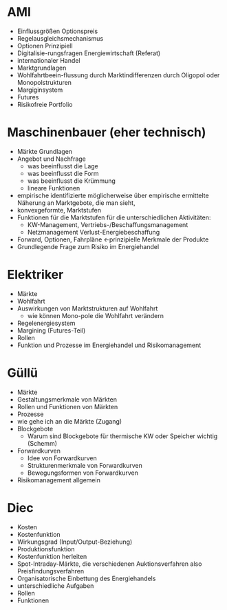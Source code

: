 # AMI
- Einflussgrößen Optionspreis
- Regelausgleichsmechanismus
- Optionen Prinzipiell
- Digitalisie-rungsfragen Energiewirtschaft (Referat)
- internationaler Handel
- Marktgrundlagen
- Wohlfahrtbeein-flussung durch Marktindifferenzen durch Oligopol oder Monopolstrukturen
- Margiginsystem
- Futures
- Risikofreie Portfolio


# Maschinenbauer (eher technisch)
- Märkte Grundlagen
- Angebot und Nachfrage
  - was beeinflusst die Lage
  - was beeinflusst die Form
  - was beeinflusst die Krümmung
  - lineare Funktionen
- empirische identifizierte möglicherweise über empirische ermittelte Näherung an Marktgebote, die man sieht, 
- konvexgeformte, Marktstufen
- Funktionen für die Marktstufen für die unterschiedlichen Aktivitäten:  
  - KW-Management, Vertriebs-/Beschaffungsmanagement
  - Netzmanagement Verlust-Energiebeschaffung
- Forward, Optionen, Fahrpläne <-prinzipielle Merkmale der Produkte
- Grundlegende Frage zum Risiko im Energiehandel

# Elektriker
- Märkte
- Wohlfahrt
- Auswirkungen von Marktstrukturen auf Wohlfahrt
  - wie können Mono-pole die Wohlfahrt verändern
- Regelenergiesystem
- Margining (Futures-Teil)
- Rollen
- Funktion und Prozesse im Energiehandel und Risikomanagement

# Güllü
- Märkte
- Gestaltungsmerkmale von Märkten
- Rollen und Funktionen von Märkten
- Prozesse
- wie gehe ich an die Märkte (Zugang)
- Blockgebote
  - Warum sind Blockgebote für thermische KW oder Speicher wichtig (Schemm)
- Forwardkurven
  - Idee von Forwardkurven
  - Strukturenmerkmale von Forwardkurven
  - Bewegungsformen von Forwardkurven
- Risikomanagement allgemein

# Diec
- Kosten
- Kostenfunktion
- Wirkungsgrad (Input/Output-Beziehung)
- Produktionsfunktion
- Kostenfunktion herleiten
- Spot-Intraday-Märkte, die verschiedenen Auktionsverfahren also Preisfindungsverfahren
- Organisatorische Einbettung des Energiehandels
- unterschiedliche Aufgaben
- Rollen
- Funktionen
